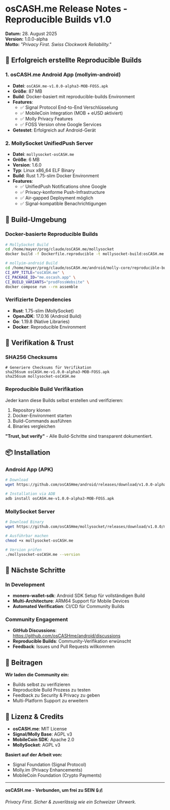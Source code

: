 # osCASH.me Release Notes - Reproducible Builds v1.0

**Datum:** 28. August 2025  
**Version:** 1.0.0-alpha  
**Motto:** *"Privacy First. Swiss Clockwork Reliability."*

## 🚀 Erfolgreich erstellte Reproducible Builds

### 1. osCASH.me Android App (mollyim-android)
- **Datei**: `osCASH.me-v1.0.0-alpha3-MOB-FOSS.apk`
- **Größe**: 87 MB
- **Build**: Docker-basiert mit reproducible-builds Environment
- **Features**: 
  - ✅ Signal Protocol End-to-End Verschlüsselung
  - ✅ MobileCoin Integration (MOB + eUSD aktiviert)
  - ✅ Molly Privacy Features
  - ✅ FOSS Version ohne Google Services
- **Getestet**: Erfolgreich auf Android-Gerät

### 2. MollySocket UnifiedPush Server
- **Datei**: `mollysocket-osCASH.me`
- **Größe**: 6 MB
- **Version**: 1.6.0
- **Typ**: Linux x86_64 ELF Binary
- **Build**: Rust 1.75-slim Docker Environment
- **Features**:
  - ✅ UnifiedPush Notifications ohne Google
  - ✅ Privacy-konforme Push-Infrastructure
  - ✅ Air-gapped Deployment möglich
  - ✅ Signal-kompatible Benachrichtigungen

## 🔧 Build-Umgebung

### Docker-basierte Reproducible Builds
```bash
# MollySocket Build
cd /home/mayer/prog/claude/osCASH.me/mollysocket
docker build -f Dockerfile.reproducible -t mollysocket-build:osCASH.me .

# mollyim-android Build  
cd /home/mayer/prog/claude/osCASH.me/android/molly-core/reproducible-builds
CI_APP_TITLE="osCASH.me" \
CI_PACKAGE_ID="me.oscash.app" \
CI_BUILD_VARIANTS="prodFossWebsite" \
docker compose run --rm assemble
```

### Verifizierte Dependencies
- **Rust**: 1.75-slim (MollySocket)
- **OpenJDK**: 17.0.16 (Android Build)
- **Go**: 1.19.8 (Native Libraries)
- **Docker**: Reproducible Environment

## 🔐 Verifikation & Trust

### SHA256 Checksums
```
# Generiere Checksums für Verifikation
sha256sum osCASH.me-v1.0.0-alpha3-MOB-FOSS.apk
sha256sum mollysocket-osCASH.me
```

### Reproducible Build Verifikation
Jeder kann diese Builds selbst erstellen und verifizieren:
1. Repository klonen
2. Docker-Environment starten
3. Build-Commands ausführen
4. Binaries vergleichen

**"Trust, but verify"** - Alle Build-Schritte sind transparent dokumentiert.

## 📦 Installation

### Android App (APK)
```bash
# Download
wget https://github.com/osCASHme/android/releases/download/v1.0.0-alpha3-MOB/osCASH.me-v1.0.0-alpha3-MOB-FOSS.apk

# Installation via ADB
adb install osCASH.me-v1.0.0-alpha3-MOB-FOSS.apk
```

### MollySocket Server
```bash
# Download Binary
wget https://github.com/osCASHme/mollysocket/releases/download/v1.0.0/mollysocket-osCASH.me

# Ausführbar machen
chmod +x mollysocket-osCASH.me

# Version prüfen
./mollysocket-osCASH.me --version
```

## 🎯 Nächste Schritte

### In Development
- **monero-wallet-sdk**: Android SDK Setup für vollständigen Build
- **Multi-Architecture**: ARM64 Support für Mobile Devices
- **Automated Verification**: CI/CD für Community Builds

### Community Engagement
- **GitHub Discussions**: https://github.com/osCASHme/android/discussions
- **Reproducible Builds**: Community-Verifikation erwünscht
- **Feedback**: Issues und Pull Requests willkommen

## 🤝 Beitragen

**Wir laden die Community ein:**
- Builds selbst zu verifizieren
- Reproducible Build Prozess zu testen
- Feedback zu Security & Privacy zu geben
- Multi-Platform Support zu erweitern

## 📄 Lizenz & Credits

- **osCASH.me**: MIT License
- **Signal/Molly Base**: AGPL v3
- **MobileCoin SDK**: Apache 2.0
- **MollySocket**: AGPL v3

**Basiert auf der Arbeit von:**
- Signal Foundation (Signal Protocol)
- Molly.im (Privacy Enhancements)
- MobileCoin Foundation (Crypto Payments)

---

**osCASH.me - Verbunden, um frei zu SEIN** 🔒💰

*Privacy First. Sicher & zuverlässig wie ein Schweizer Uhrwerk.*